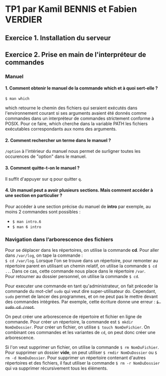 # TP1 par Kamil BENNIS et Fabien VERDIER

## Exercice 1. Installation du serveur

## Exercice 2. Prise en main de l'interpréteur de commandes

### Manuel

#### 1. Comment obtenir le manuel de la commande which et à quoi sert-elle ?

`$ man which`

which retourne le chemin des fichiers qui seraient exécutés dans l'environnement courant si ses arguments avaient été donnés comme commandes dans un interpréteur de commandes strictement conforme à POSIX. Pour ce faire, which cherche dans la variable PATH les fichiers exécutables correspondants aux noms des arguments.

#### 2. Comment rechercher un terme dans le manuel ?

`/option` à l'intérieur du manuel nous permet de surligner toutes les occurences de "option" dans le manuel.

#### 3. Comment quitte-t-on le manuel ?

Il suffit d'appuyer sur q pour quitter `q`.

#### 4. Un manuel peut a avoir plusieurs sections. Mais comment accéder à une section en particulier ?

Pour accéder à une section précise du manuel de **intro** par exemple, au moins 2 commandes sont possibles :
* `$ man intro.6`
* `$ man 6 intro`

### Navigation dans l’arborescence des fichiers

Pour se déplacer dans les répertoires, on utilise la commande **cd**. Pour aller dans `/var/log`, on tape la commande :  
`$ cd /var/log`.
Lorsque l'on se trouve dans un répertoire, pour remonter au répertoire parent en utilisant un chemin relatif, on utilise la commande `$ cd ..`. Dans ce cas, cette commande nous place dans le répertoire `/var`.  
Pour retourner au dossier personnel, on utilise la commande `$ cd`.  
  
Pour executer une commande en tant qu'administrateur, on fait préceder la commande du mot-clef `sudo` qui veut dire super-utilisateur do.
Cependant, `sudo` permet de lancer des programmes, et on ne peut pas le mettre devant des commandes intégrées. Par exemple, cette écriture donne une erreur : ~~`$ sudo cd /root`~~.  

On peut créer une arborescence de répertoire et fichier en ligne de commande. Pour créer un répertoire, la commande est `$ mkdir NomDeDossier`. Pour créer un fichier, on utilise `$ touch NomDeFichier`. On combinant ces commandes et les variantes de `cd`, on peut donc créer une arborescence.

Si l'on veut supprimer un fichier, on utilise la commande `$ rm NomDuFichier`. Pour supprimer un dossier **vide**, on peut utiliser `$ rmdir NomDuDossier` ou `$ rm -d NomDuDossier`. Pour supprimer un répertoire contenant d'autres répertoires et des fichiers, il faut utiliser la commande `$ rm -r NomDuDossier` qui va supprimer récursivement tous les éléments.
